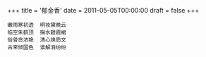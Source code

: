 +++
title = '郁金香'
date = 2011-05-05T00:00:00
draft = false
+++

```text
嫩雨寒初透  明妆黛晚云
临空朱鹤顶  掬水碧霞裙
俗骨贪浓艳  清心焕质文
古来倾国色  谁解泪纷纷
```

